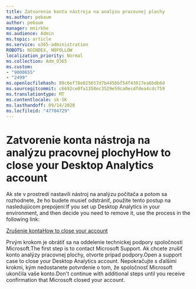 ```yaml
---
title: Zatvorenie konta nástroja na analýzu pracovnej plochy
ms.author: pebaum
author: pebaum
manager: mnirkhe
ms.audience: Admin
ms.topic: article
ms.service: o365-administration
ROBOTS: NOINDEX, NOFOLLOW
localization_priority: Normal
ms.collection: Adm_O365
ms.custom:
- "9000655"
- "2499"
ms.openlocfilehash: 89c6ef78e025657d7b4456bf54f43817ea6bdb6d
ms.sourcegitcommit: c6692ce0fa1358ec3529e59ca0ecdfdea4cdc759
ms.translationtype: MT
ms.contentlocale: sk-SK
ms.lasthandoff: 09/14/2020
ms.locfileid: "47704729"
---
```

# <a name="how-to-close-your-desktop-analytics-account"></a><span data-ttu-id="7110a-102">Zatvorenie konta nástroja na analýzu pracovnej plochy</span><span class="sxs-lookup"><span data-stu-id="7110a-102">How to close your Desktop Analytics account</span></span>

<span data-ttu-id="7110a-103">Ak ste v prostredí nastavili nástroj na analýzu počítača a potom sa rozhodnete, že ho budete musieť odstrániť, použite tento postup na nasledujúcom prepojení:</span><span class="sxs-lookup"><span data-stu-id="7110a-103">If you set up Desktop Analytics in your environment, and then decide you need to remove it, use the process in the following link:</span></span>

[<span data-ttu-id="7110a-104">Zrušenie konta</span><span class="sxs-lookup"><span data-stu-id="7110a-104">How to close your account</span></span>](https://docs.microsoft.com/configmgr/desktop-analytics/account-close)

<span data-ttu-id="7110a-105">Prvým krokom je obrátiť sa na oddelenie technickej podpory spoločnosti Microsoft.</span><span class="sxs-lookup"><span data-stu-id="7110a-105">The first step is to contact Microsoft Support.</span></span> <span data-ttu-id="7110a-106">Ak chcete zrušiť konto analýzy pracovnej plochy, otvorte prípad podpory.</span><span class="sxs-lookup"><span data-stu-id="7110a-106">Open a support case to close your Desktop Analytics account.</span></span> <span data-ttu-id="7110a-107">Nepokračujte s ďalšími krokmi, kým nedostanete potvrdenie o tom, že spoločnosť Microsoft ukončila vaše konto.</span><span class="sxs-lookup"><span data-stu-id="7110a-107">Don't continue with additional steps until you receive confirmation that Microsoft closed your account.</span></span>
